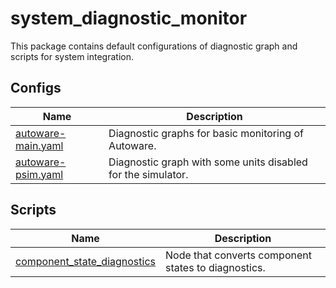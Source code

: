 # system_diagnostic_monitor

This package contains default configurations of diagnostic graph and scripts for system integration.

## Configs

| Name                                              | Description                                                  |
| ------------------------------------------------- | ------------------------------------------------------------ |
| [autoware-main.yaml](./config/autoware-main.yaml) | Diagnostic graphs for basic monitoring of Autoware.          |
| [autoware-psim.yaml](./config/autoware-psim.yaml) | Diagnostic graph with some units disabled for the simulator. |

## Scripts

| Name                                                                   | Description                                         |
| ---------------------------------------------------------------------- | --------------------------------------------------- |
| [component_state_diagnostics](./script/component_state_diagnostics.py) | Node that converts component states to diagnostics. |
